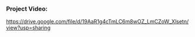 ### Project Video:

https://drive.google.com/file/d/19AaR1g4cTmLC6m8wOZ_LmCZoW_Xlsetn/view?usp=sharing
